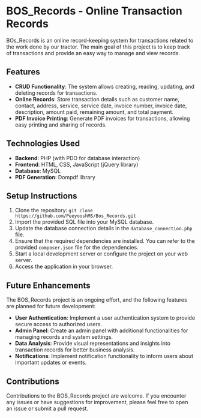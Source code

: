 # BOS_Records - Online Transaction Records

BOs_Records is an online record-keeping system for transactions related to the work done by our tractor. The main goal of this project is to keep track of transactions and provide an easy way to manage and view records. 

## Features

- **CRUD Functionality**: The system allows creating, reading, updating, and deleting records for transactions.
- **Online Records**: Store transaction details such as customer name, contact, address, service, service date, invoice number, invoice date, description, amount paid, remaining amount, and total payment.
- **PDF Invoice Printing**: Generate PDF invoices for transactions, allowing easy printing and sharing of records.

## Technologies Used

- **Backend**: PHP (with PDO for database interaction)
- **Frontend**: HTML, CSS, JavaScript (jQuery library)
- **Database**: MySQL
- **PDF Generation**: Dompdf library

## Setup Instructions

1. Clone the repository: `git clone https://github.com/PeeyooshMS/Bos_Records.git`
2. Import the provided SQL file into your MySQL database.
3. Update the database connection details in the `database_connection.php` file.
4. Ensure that the required dependencies are installed. You can refer to the provided `composer.json` file for the dependencies.
5. Start a local development server or configure the project on your web server.
6. Access the application in your browser.

## Future Enhancements

The BOS_Records project is an ongoing effort, and the following features are planned for future development:

- **User Authentication**: Implement a user authentication system to provide secure access to authorized users.
- **Admin Panel**: Create an admin panel with additional functionalities for managing records and system settings.
- **Data Analysis**: Provide visual representations and insights into transaction records for better business analysis.
- **Notifications**: Implement notification functionality to inform users about important updates or events.


## Contributions

Contributions to the BOS_Records project are welcome. If you encounter any issues or have suggestions for improvement, please feel free to open an issue or submit a pull request.

